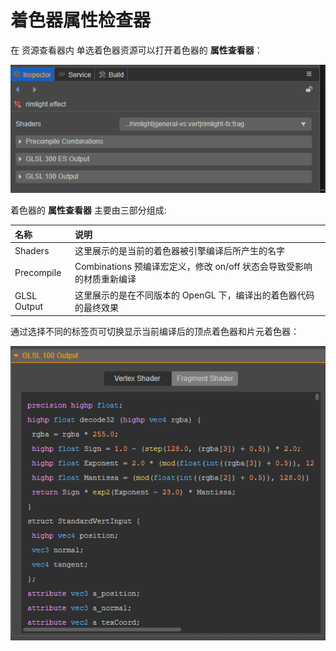 # 着色器属性检查器

在 资源查看器内 单选着色器资源可以打开着色器的 **属性查看器**：

![effect Inspector](img/effect-inspector.png)

着色器的 **属性查看器** 主要由三部分组成:

|名称|说明|
|:--|:--|
|Shaders |这里展示的是当前的着色器被引擎编译后所产生的名字
|Precompile |Combinations 预编译宏定义，修改 on/off 状态会导致受影响的材质重新编译
|GLSL Output |这里展示的是在不同版本的 OpenGL 下，编译出的着色器代码的最终效果

通过选择不同的标签页可切换显示当前编译后的顶点着色器和片元着色器：

![vs-fs-switc](img/change-vs-fs.png)